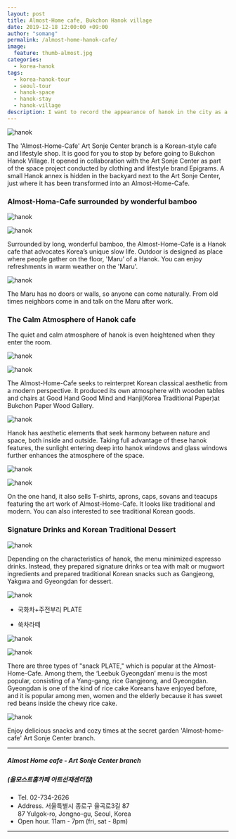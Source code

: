 ```yaml
---
layout: post
title: Almost-Home cafe, Bukchon Hanok village
date: 2019-12-18 12:00:00 +09:00
author: "somang"
permalink: /almost-home-hanok-cafe/
image:
  feature: thumb-almost.jpg
categories:
  - korea-hanok
tags:
  - korea-hanok-tour
  - seoul-tour
  - hanok-space
  - hanok-stay
  - hanok-village
description: I want to record the appearance of hanok in the city as a tourist destination, residential space, and commercial facility by following the various landscapes and traces surrounding it.
---
```


![hanok](/img/post/03/cafe-almost-01.jpg)



The 'Almost-Home-Cafe' Art Sonje Center branch is a Korean-style cafe and lifestyle shop. It is good for you to stop by before going to Bukchon Hanok Village. It opened in collaboration with the Art Sonje Center as part of the space project conducted by clothing and lifestyle brand Epigrams. A small Hanok annex is hidden in the backyard next to the Art Sonje Center, just where it has been transformed into an Almost-Home-Cafe.



### Almost-Homa-Cafe surrounded by wonderful bamboo

![hanok](/img/post/03/cafe-almost-02.jpg)

![hanok](/img/post/03/cafe-almost-03.jpg)

Surrounded by long, wonderful bamboo, the Almost-Home-Cafe is a Hanok cafe that advocates Korea’s unique slow life. Outdoor is designed as place where people gather on the floor, 'Maru' of a Hanok. You can enjoy refreshments in warm weather on the 'Maru'.



![hanok](/img/post/03/cafe-almost-04.jpg)



The Maru has no doors or walls, so anyone can come naturally. From old times neighbors come in and talk on the Maru after work.



### The Calm Atmosphere of Hanok cafe

The quiet and calm atmosphere of hanok is even heightened when they enter the room.



![hanok](/img/post/03/cafe-almost-05.jpg)

![hanok](/img/post/03/cafe-almost-06.jpg)

The Almost-Home-Cafe seeks to reinterpret Korean classical aesthetic from a modern perspective. It produced its own atmosphere with wooden tables and chairs at Good Hand Good Mind and Hanji(Korea Traditional Paper)at Bukchon Paper Wood Gallery.



![hanok](/img/post/03/cafe-almost-07.jpg)

Hanok has aesthetic elements that seek harmony between nature and space, both inside and outside. Taking full advantage of these hanok features, the sunlight entering deep into hanok windows and glass windows further enhances the atmosphere of the space.



![hanok](/img/post/03/cafe-almost-08.jpg)

![hanok](/img/post/03/cafe-almost-09.jpg)

On the one hand, it also sells T-shirts, aprons, caps, sovans and teacups featuring the art work of Almost-Home-Cafe. It looks like traditional and modern. You can also interested to see traditional Korean goods.



### Signature Drinks and Korean Traditional Dessert

![hanok](/img/post/03/cafe-almost-10.jpg)

Depending on the characteristics of hanok, the menu minimized espresso drinks. Instead, they prepared signature drinks or tea with malt or mugwort ingredients and prepared traditional Korean snacks such as Gangjeong, Yakgwa and Gyeongdan for dessert.



![hanok](/img/post/03/cafe-almost-11.jpg)

+ 국화차+주전부리 PLATE

+ 쑥차라떼



![hanok](/img/post/03/cafe-almost-12.jpg)

![hanok](/img/post/03/cafe-almost-13.jpg)

There are three types of "snack PLATE," which is popular at the Almost- Home-Cafe. Among them, the ‘Leebuk Gyeongdan’ menu is the most popular, consisting of a Yang-gang, rice Gangjeong, and Gyeongdan. Gyeongdan is one of the kind of rice cake Koreans have enjoyed before, and it is popular among men, women and the elderly because it has sweet red beans inside the chewy rice cake.

![hanok](/img/post/03/cafe-almost-14.jpg)

Enjoy delicious snacks and cozy times at the secret garden 'Almost-home-cafe' Art Sonje Center branch.



***

##### Almost Home cafe - Art Sonje Center branch

##### (올모스트홈카페 아트선재센터점)


+ Tel. 02-734-2626
+ Address. 서울특별시 종로구 율곡로3길 87 <br>
  87 Yulgok-ro, Jongno-gu, Seoul, Korea
+ Open hour. 11am - 7pm (fri, sat - 8pm)

***

